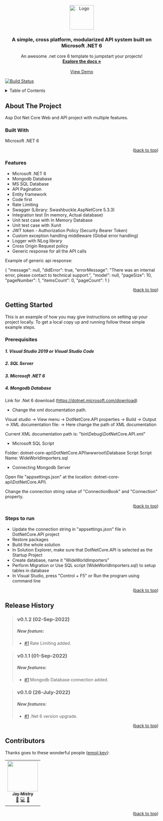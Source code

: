 <a name="readme-top"></a>
<!--
*** Thanks for checking out the dotnet-core-api project. If you have a suggestion
*** that would make this better, please fork the repo and create a pull request
*** or simply open an issue with the tag "enhancement".
*** Don't forget to give the project a star!
*** Thanks again! Now go create something AMAZING! :D
-->


<!-- PROJECT LOGO -->
<br />
<div align="center">
  <a href="https://github.com/jaymistry4/dotnet-core-api">
    <img src="https://raw.githubusercontent.com/othneildrew/Best-README-Template/master/images/logo.png" alt="Logo" width="80" height="80">
  </a>

  <h3 align="center">A simple, cross platform, modularized API system built on Microsoft .NET 6</h3>

  <p align="center">
    An awesome .net core 6 template to jumpstart your projects!
    <br />
    <a href="https://github.com/jaymistry4/dotnet-core-api"><strong>Explore the docs »</strong></a>
    <br />
    <br />
    <a href="http://jaymistry4-001-site3.gtempurl.com/" target="_blank">View Demo</a>
  </p>
</div>

[![Build Status](https://travis-ci.com/jaymistry4/dotnet-core-api.svg?branch=master)](https://travis-ci.com/jaymistry4/dotnet-core-api)


<!-- TABLE OF CONTENTS -->
<details>
  <summary>Table of Contents</summary>
  <ol>
    <li>
      <a href="#about-the-project">About The Project</a>
      <ul>
        <li><a href="#built-with">Built With</a></li>
      </ul>
    </li>
    <li><a href="#features">Features</a></li>
    <li>
      <a href="#getting-started">Getting Started</a>
      <ul>
        <li><a href="#prerequisites">Prerequisites</a></li>
        <li><a href="#steps-to-run">Steps to run</a></li>
      </ul>
    </li>
    <li><a href="#release-history">Release History</a></li>
    <li><a href="#contributors">Contributors</a></li>
</li>
  </ol>
</details>

<!-- ABOUT THE PROJECT -->
## About The Project

Asp Dot Net Core Web and API project with multiple features.

### Built With

Microsoft .NET 6

<p align="right">(<a href="#readme-top">back to top</a>)</p>

### Features

* Microsoft .NET 6
* Mongodb Database
* MS SQL Database
* API Pagination
* Entity framework
* Code first
* Rate Limiting
* Swagger (Library: Swashbuckle.AspNetCore 5.3.3)
* Integration test (In memory, Actual database)
* Unit test case with In Memory Database
* Unit test case with Xunit
* JWT token - Authorization Policy (Security Bearer Token)
* Custom exception handling middleware (Global error handling)
* Logger with NLog library
* Cross Origin Request policy
* Generic response for all the API calls


 Example of generic api response:
 
 {
  "message": null,
  "didError": true,
  "errorMessage": "There was an internal error, please contact to technical support.",
  "model": null,
  "pageSize": 10,
  "pageNumber": 1,
  "itemsCount": 0,
  "pageCount": 1
}

<p align="right">(<a href="#readme-top">back to top</a>)</p>

<!-- GETTING STARTED -->
## Getting Started

This is an example of how you may give instructions on setting up your project locally.
To get a local copy up and running follow these simple example steps.

### Prerequisites

##### 1. Visual Studio 2019 or Visual Studio Code
##### 2. SQL Server
##### 3. Microsoft .NET 6 
##### 4. Mongodb Database
Link for .Net 6 download (https://dotnet.microsoft.com/download)

- Change the xml documentation path.

Visual studio -> View menu -> DotNetCore.API properties -> Build -> Output -> XML documentation file: -> Here change the path of XML documentation

Current XML documentation path is: "bin\Debug\DotNetCore.API.xml"

- Microsoft SQL Script

Folder: dotnet-core-api\DotNetCore.API\wwwroot\Database Script
Script Name: WideWorldImporters.sql

- Connecting Mongodb Server

Open file "appsettings.json" at the location: dotnet-core-api\DotNetCore.API\

Change the connection string value of "ConnectionBook" and "Connection" property.

<p align="right">(<a href="#readme-top">back to top</a>)</p>


### Steps to run

- Update the connection string in "appsettings.json" file in DotNetCore.API project
- Restore packages
- Build the whole solution
- In Solution Explorer, make sure that DotNetCore.API is selected as the Startup Project
- Create database, name it "WideWorldImporters"
- Perform Migration or Use SQL script (WideWorldImporters.sql) to setup tables in database
- In Visual Studio, press "Control + F5" or Run the program using command line

<p align="right">(<a href="#readme-top">back to top</a>)</p>

## Release History

> ### v0.1.2 (02-Sep-2022)
> 
> ##### New feature:
> 
> - [#1](https://github.com/jaymistry4/dotnet-core-api/tree/RateLimiting) Rate Limiting added.


> ### v0.1.1 (01-Sep-2022)
> 
> ##### New features:
> 
> - [#1](https://github.com/jaymistry4/dotnet-core-api/tree/MongoDB) Mongodb Database connection added.

> ### v0.1.0 (26-July-2022)
> 
> ##### New features:
> 
> - [#1](https://github.com/jaymistry4/dotnet-core-api/tree/DotNet6) .Net 6 version upgrade.

<p align="right">(<a href="#readme-top">back to top</a>)</p>


## Contributors

Thanks goes to these wonderful people ([emoji key](https://allcontributors.org/docs/en/emoji-key)):

<!-- ALL-CONTRIBUTORS-LIST:START - Do not remove or modify this section -->
<!-- prettier-ignore-start -->
<!-- markdownlint-disable -->
<table>
  <tr>
    <td align="center"><a href="https://github.com/jaymistry4"><img src="https://res.cloudinary.com/gujaratisamajmatrimony/image/upload/v1626961317/gsm/jay_mistry.jpg" width="100px;" alt=""/><br /><sub><b>Jay Mistry</b></sub></a><br /><a href="https://github.com/jaymistry4" title="Bug reports">🐛</a> <a href="https://github.com/jaymistry4" title="Code">💻</a> <a href="https://github.com/jaymistry4" title="Documentation">📖</a></td>
  </tr>
</table>

<p align="right">(<a href="#readme-top">back to top</a>)</p>

<!-- markdownlint-restore -->
<!-- prettier-ignore-end -->


<!-- ALL-CONTRIBUTORS-LIST:END -->